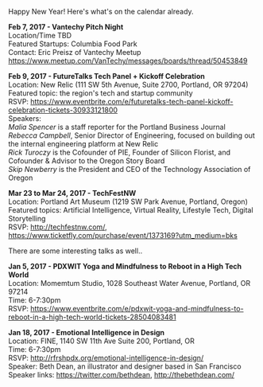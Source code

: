 Happy New Year!  Here's what's on the calendar already.

**Feb 7, 2017 - Vantechy Pitch Night**  
Location/Time TBD  
Featured Startups: Columbia Food Park  
Contact: Eric Preisz of Vantechy Meetup  
https://www.meetup.com/VanTechy/messages/boards/thread/50453849

**Feb 9, 2017 - FutureTalks Tech Panel + Kickoff Celebration**  
Location: New Relic (111 SW 5th Avenue, Suite 2700, Portland, OR 97204)  
Featured topic: the region's tech and startup community  
RSVP: https://www.eventbrite.com/e/futuretalks-tech-panel-kickoff-celebration-tickets-30933121800  
Speakers:  
*Malia Spencer* is a staff reporter for the Portland Business Journal  
*Rebecca Campbell*, Senior Director of Engineering, focused on building out the internal engineering platform at New Relic  
*Rick Turoczy* is the Cofounder of PIE, Founder of Silicon Florist, and Cofounder & Advisor to the Oregon Story Board  
*Skip Newberry* is the President and CEO of the Technology Association of Oregon  

**Mar 23 to Mar 24, 2017 - TechFestNW**  
Location: Portland Art Museum (1219 SW Park Avenue, Portland, Oregon)  
Featured topics: Artificial Intelligence, Virtual Reality, Lifestyle Tech, Digital Storytelling  
RSVP: http://techfestnw.com/, https://www.ticketfly.com/purchase/event/1373169?utm_medium=bks

There are some interesting talks as well..   

**Jan 5, 2017 - PDXWIT Yoga and Mindfulness to Reboot in a High Tech World**  
Location: Momemtum Studio, 1028 Southeast Water Avenue, Portland, OR 97214  
Time: 6-7:30pm  
RSVP: https://www.eventbrite.com/e/pdxwit-yoga-and-mindfulness-to-reboot-in-a-high-tech-world-tickets-28504083481

**Jan 18, 2017 - Emotional Intelligence in Design**  
Location: FINE, 1140 SW 11th Ave Suite 200, Portland, OR  
Time: 6-7:30pm  
RSVP: http://rfrshpdx.org/emotional-intelligence-in-design/  
Speaker: Beth Dean, an illustrator and designer based in San Francisco  
Speaker links: https://twitter.com/bethdean, http://thebethdean.com/
